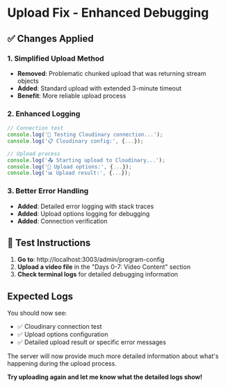 # Upload Fix - Enhanced Debugging

## ✅ Changes Applied

### 1. Simplified Upload Method
- **Removed**: Problematic chunked upload that was returning stream objects
- **Added**: Standard upload with extended 3-minute timeout
- **Benefit**: More reliable upload process

### 2. Enhanced Logging
```javascript
// Connection test
console.log('🔗 Testing Cloudinary connection...');
console.log('📋 Cloudinary config:', {...});

// Upload process
console.log('📤 Starting upload to Cloudinary...');
console.log('🔧 Upload options:', {...});
console.log('📊 Upload result:', {...});
```

### 3. Better Error Handling
- **Added**: Detailed error logging with stack traces
- **Added**: Upload options logging for debugging
- **Added**: Connection verification

## 🧪 Test Instructions

1. **Go to**: http://localhost:3003/admin/program-config
2. **Upload a video file** in the "Days 0-7: Video Content" section
3. **Check terminal logs** for detailed debugging information

## Expected Logs
You should now see:
- ✅ Cloudinary connection test
- ✅ Upload options configuration
- ✅ Detailed upload result or specific error messages

The server will now provide much more detailed information about what's happening during the upload process.

**Try uploading again and let me know what the detailed logs show!**